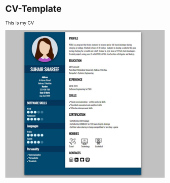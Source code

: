 # CV-Template
This is my CV

![This is how it looks like](https://github.com/SuhairShareef/CV-Template/blob/master/img/My-CV.JPG)
